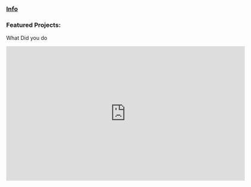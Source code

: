 
### [Info](https://anal0g.digital/info)

### Featured Projects:

What Did you do
<iframe title="vimeo-player" src="https://player.vimeo.com/video/536147273?h=e4ee2474cc" width="640" height="360" frameborder="0" allowfullscreen></iframe>